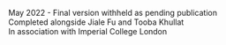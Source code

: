 May 2022 - Final version withheld as pending publication
\
Completed alongside Jiale Fu and Tooba Khullat
\
In association with Imperial College London

